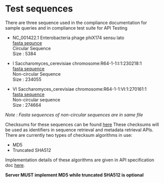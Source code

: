 # Test sequences

There are three sequence used in the compliance documentation for sample queries and in compliance test suite for API Testing

 * NC_001422.1 Enterobacteria phage phiX174 sensu lato  
    [fasta sequnce](../circular.faa)  
    Circular Sequence  
    Size : 5384

 * I Saccharomyces_cerevisiae chromosome:R64-1-1:I:1:230218:1  
    [fasta sequence](../samples.faa)  
    Non-circular Sequence  
    Size : 234055

 * VI Saccharomyces_cerevisiae chromosome:R64-1-1:VI:1:270161:1  
    [fasta sequence](../samples.faa)  
    Non-circular sequence  
    Size : 274664


_Note : Fasta sequences of non-circular sequences are in same file_

Checksums for these sequences can be found [here](./checksums.txt)
These checksums will be used as identifiers in sequence retrieval and metadata retrieval APIs. There are currently two types of checksum algorithms in use:
 * MD5
 * Truncated SHA512

Implementation details of these algorithms are given in API specification doc [here](https://docs.google.com/document/d/1q2ZE9YewJTpaqQg82Nrz_jVy8KsDpKoG1T8RvCAAsbI/edit#heading=h.h66j2ox4ydtw).
  
**Server MUST implement MD5 while truncated SHA512 is optional**

